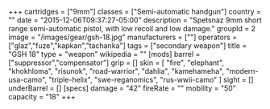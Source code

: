 +++
cartridges = ["9mm"]
classes = ["Semi-automatic handgun"]
country = ""
date = "2015-12-06T09:37:27-05:00"
description = "Spetsnaz 9mm short range semi-automatic pistol, with low recoil and low damage."
groupId = 2
image = "/images/gear/gsh-18.jpg"
manufacturers = [""]
operators = ["glaz","fuze","kapkan","tachanka"]
tags = ["secondary weapon"]
title = "GSH 18"
type = "weapon"
wikipedia = ""
[mods]
  barrel = ["suppressor","compensator"]
  grip = []
  skin = [
    "fire",
    "elephant",
    "khokhloma",
    "risunok",
    "road-warrior",
    "dahlia",
    "kamehameha",
    "modern-usa-camo",
    "triple-helix",
    "swe-reganomics",
    "rus-wwii-camo"
  ]
  sight = []
  underBarrel = []
[specs]
  damage = "42"
  fireRate = ""
  mobility = "50"
  capacity = "18"
+++
